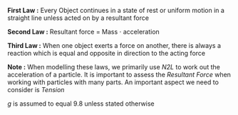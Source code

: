 **First Law :**
Every Object continues in a state of rest or uniform motion in a straight line unless acted on by a resultant force

**Second Law :**
Resultant force = Mass $\cdot$ acceleration

**Third Law :**
When one object exerts a force on another, there is always a reaction which is equal and opposite in direction to the acting force

**Note :**
When modelling these laws, we primarily use *N2L* to work out the acceleration of a particle. It is important to assess the *Resultant Force* when working with particles with many parts. An important aspect we need to consider is *Tension*

$g$ is assumed to equal 9.8 unless stated otherwise
```folder-index-content
```